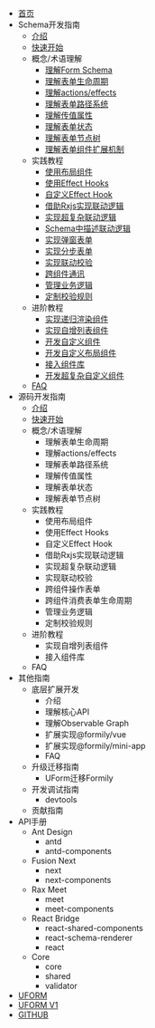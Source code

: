- [首页](./home.tsx)
- Schema开发指南
  - [介绍](./schema-develop/introduction.md)
  - [快速开始](./schema-develop/quick-start.md)
  - 概念/术语理解
    - [理解Form Schema](./schema-develop/form-schema.md)
    - [理解表单生命周期](./schema-develop/lifecycle.md)
    - [理解actions/effects](./schema-develop/actions-effects.md)
    - [理解表单路径系统](./schema-develop/form-path.md)
    - [理解传值属性](./schema-develop/value.md)
    - [理解表单状态]()
    - [理解表单节点树](./schema-develop/form-graph.md)
    - [理解表单组件扩展机制](./schema-develop/extension.md)
  - 实践教程
    - [使用布局组件](./schema-develop/use-form-layout.md)
    - [使用Effect Hooks](./schema-develop/use-effect-hook.md)
    - [自定义Effect Hook](./schema-develop/create-effect-hook.md)
    - [借助Rxjs实现联动逻辑](./schema-develop/linkage-by-rxjs.md)
    - [实现超复杂联动逻辑](./schema-develop/complex-linkage.md)
    - [Schema中描述联动逻辑](./schema-develop/schema-linkage.md)
    - [实现弹窗表单]()
    - [实现分步表单]()
    - [实现联动校验](./schema-develop/linkage-validate.md)
    - [跨组件通讯](./schema-develop/cross-component-comunicate.md)
    - [管理业务逻辑](./schema-develop/manage-business.md)
    - [定制校验规则](./schema-develop/custom-validation.md)
  - 进阶教程
    - [实现递归渲染组件](./schema-develop/recursive-render.md)
    - [实现自增列表组件](./schema-develop/self-inc-component.md)
    - [开发自定义组件](./schema-develop/create-field-component.md)
    - [开发自定义布局组件](./schema-develop/create-layout-component.md)
    - [接入组件库](./schema-develop/use-components.md)
    - [开发超复杂自定义组件](./schema-develop/create-complex-field-component.md)
  - [FAQ](./schema-develop/faq.md)
- 源码开发指南
  - [介绍](./jsx-develop/introduction.md)
  - [快速开始](./jsx-develop/quick-start.md)
  - 概念/术语理解
    - 理解表单生命周期
    - 理解actions/effects
    - 理解表单路径系统
    - 理解传值属性
    - 理解表单状态
    - 理解表单节点树
  - 实践教程
    - 使用布局组件
    - 使用Effect Hooks
    - 自定义Effect Hook
    - 借助Rxjs实现联动逻辑
    - 实现超复杂联动逻辑
    - 实现联动校验
    - 跨组件操作表单
    - 跨组件消费表单生命周期
    - 管理业务逻辑
    - 定制校验规则
  - 进阶教程
    - 实现自增列表组件
    - 接入组件库
  - FAQ
- 其他指南
  - 底层扩展开发
    - 介绍
    - 理解核心API
    - 理解Observable Graph
    - 扩展实现@formily/vue
    - 扩展实现@formily/mini-app
    - FAQ
  - 升级迁移指南
    - UForm迁移Formily
  - 开发调试指南
    - devtools
  - 贡献指南
- API手册
  - Ant Design
    - antd
    - antd-components
  - Fusion Next
    - next
    - next-components
  - Rax Meet
    - meet
    - meet-components
  - React Bridge
    - react-shared-components
    - react-schema-renderer
    - react
  - Core
    - core
    - shared
    - validator
- [UFORM](https://uformjs.org)
- [UFORM V1](https://uform-next.netlify.com)
- [GITHUB](https://github.com/alibaba/formily)